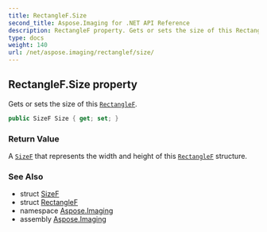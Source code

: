 ```yaml
---
title: RectangleF.Size
second_title: Aspose.Imaging for .NET API Reference
description: RectangleF property. Gets or sets the size of this RectangleF
type: docs
weight: 140
url: /net/aspose.imaging/rectanglef/size/
---
```

## RectangleF.Size property

Gets or sets the size of this [`RectangleF`](../).

```csharp
public SizeF Size { get; set; }
```

### Return Value

A [`SizeF`](../../sizef/) that represents the width and height of this [`RectangleF`](../) structure.

### See Also

* struct [SizeF](../../sizef/)
* struct [RectangleF](../)
* namespace [Aspose.Imaging](../../rectanglef/)
* assembly [Aspose.Imaging](../../../)


